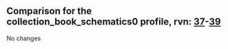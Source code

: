 ## Comparison for the collection_book_schematics0 profile, rvn: [37](https://github.com/PRO100KatYT/FortniteProfileRevisions/tree/main/profiles/collection_book_schematics0/37%20collection_book_schematics0.json)-[39](https://github.com/PRO100KatYT/FortniteProfileRevisions/tree/main/profiles/collection_book_schematics0/39%20collection_book_schematics0.json)

No changes
